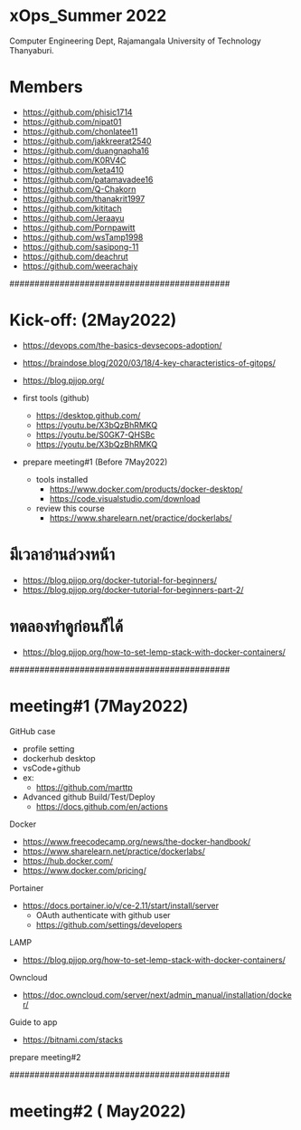 # xOps_Summer 2022 
Computer Engineering Dept, Rajamangala University of Technology Thanyaburi.

# Members
- https://github.com/phisic1714
- https://github.com/nipat01
- https://github.com/chonlatee11
- https://github.com/jakkreerat2540
- https://github.com/duangnapha16
- https://github.com/K0RV4C
- https://github.com/keta410
- https://github.com/patamavadee16
- https://github.com/Q-Chakorn
- https://github.com/thanakrit1997
- https://github.com/kititach
- https://github.com/Jeraayu
- https://github.com/Pornpawitt
- https://github.com/wsTamp1998
- https://github.com/sasipong-11
- https://github.com/deachrut
- https://github.com/weerachaiy


############################################
# Kick-off: (2May2022)

- https://devops.com/the-basics-devsecops-adoption/
- https://braindose.blog/2020/03/18/4-key-characteristics-of-gitops/
- https://blog.pjjop.org/

- first tools (github)
    - https://desktop.github.com/
    - https://youtu.be/X3bQzBhRMKQ
    - https://youtu.be/S0GK7-QHSBc
    - https://youtu.be/X3bQzBhRMKQ 

- prepare meeting#1 (Before 7May2022)
    - tools installed
        - https://www.docker.com/products/docker-desktop/
        - https://code.visualstudio.com/download
    - review this course
        - https://www.sharelearn.net/practice/dockerlabs/
# มีเวลาอ่านล่วงหน้า
- https://blog.pjjop.org/docker-tutorial-for-beginners/
- https://blog.pjjop.org/docker-tutorial-for-beginners-part-2/
# ทดลองทำดูก่อนก็ได้
- https://blog.pjjop.org/how-to-set-lemp-stack-with-docker-containers/


############################################
# meeting#1 (7May2022)

GitHub case
- profile setting
- dockerhub desktop
- vsCode+github
- ex:
    - https://github.com/marttp
- Advanced github Build/Test/Deploy
    - https://docs.github.com/en/actions

Docker
- https://www.freecodecamp.org/news/the-docker-handbook/
- https://www.sharelearn.net/practice/dockerlabs/
- https://hub.docker.com/
- https://www.docker.com/pricing/

Portainer
- https://docs.portainer.io/v/ce-2.11/start/install/server
    - OAuth authenticate with github user
    - https://github.com/settings/developers

LAMP
- https://blog.pjjop.org/how-to-set-lemp-stack-with-docker-containers/


Owncloud
- https://doc.owncloud.com/server/next/admin_manual/installation/docker/

Guide to app
- https://bitnami.com/stacks

prepare meeting#2


############################################
# meeting#2 ( May2022)
